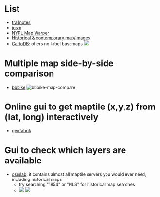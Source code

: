 
# List
- [trailnotes](https://www.trailnotes.org/FetchMap/TileServeSource.html#default)
- [josm](https://josm.openstreetmap.de/wiki/ImageryCompareIgnores)
- [NYPL Map Warper](http://maps.nypl.org/warper/maps/geosearch?show_warped=1)
- [Historical & contemporary map/images]()   
- [CartoDB](https://github.com/CartoDB/CartoDB-basemaps): offers no-label basemaps
    ![](../images/50229bf3.png)

# Multiple map side-by-side comparison
-   [bbbike](https://mc.bbbike.org/mc/) 
    ![bbbike-map-compare](../images/bbbike-compare.png)
# Online gui to get maptile (x,y,z) from (lat, long) interactively
- [geofabrik](https://tools.geofabrik.de/calc/)

# Gui to check which layers are available
- [osmlab](https://osmlab.github.io/editor-layer-index/): it contains almost all 
maptile servers you would ever need, including historical maps
    - try searching "1854" or "NLS" for historical map searches
    - ![](../images/446154ce.png)
    ![](../images/4639a144.png)